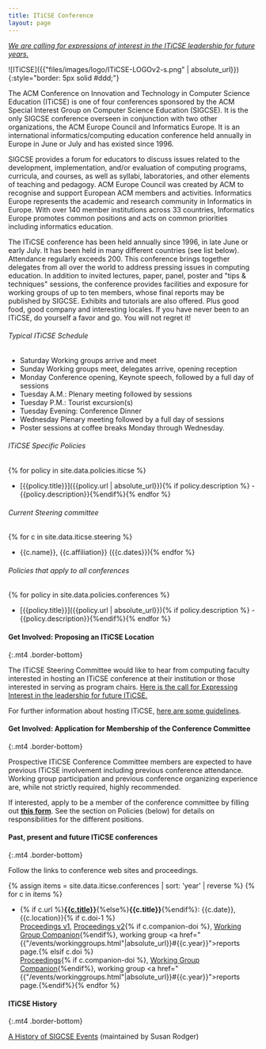 ```yaml
---
title: ITiCSE Conference
layout: page
---
```


*[We are calling for expressions of interest in the ITiCSE
leadership for future years.](interesthosting.html)*

![ITiCSE]({{"files/images/logo/ITiCSE-LOGOv2-s.png" | absolute_url}}){:style="border: 5px solid #ddd;"}


The ACM Conference on Innovation and Technology in Computer Science Education (ITiCSE) is one of four conferences sponsored by the ACM Special Interest Group on Computer Science Education (SIGCSE). It is the only SIGCSE conference overseen in conjunction with two other organizations, the ACM Europe Council and Informatics Europe. It is an international informatics/computing education conference held annually in Europe in June or July and has existed since 1996.

SIGCSE provides a forum for educators to discuss issues related to the development, implementation, and/or evaluation of computing programs, curricula, and courses, as well as syllabi, laboratories, and other elements of teaching and pedagogy. ACM Europe Council was created by ACM to recognise and support European ACM members and activities. Informatics Europe represents the academic and research community in Informatics in Europe. With over 140 member institutions across 33 countries, Informatics Europe promotes common positions and acts on common priorities including informatics education.


The ITiCSE conference has been held annually since 1996, in late June or early July. It has been held in many different countries (see list below). Attendance regularly exceeds 200. This conference brings together delegates from all over the world to address pressing issues in computing education. In addition to invited lectures, paper, panel, poster and \"tips & techniques\" sessions, the conference provides facilities and exposure for working groups of up to ten members, whose final reports may be published by SIGCSE. Exhibits and tutorials are also offered. Plus good food, good company and interesting locales. If you have never been to an ITiCSE, do yourself a favor and go. You will not regret it!

###### Typical ITiCSE Schedule

-   Saturday Working groups arrive and meet
-   Sunday Working groups meet, delegates arrive, opening reception
-   Monday Conference opening, Keynote speech, followed by a full day of sessions
-   Tuesday A.M.: Plenary meeting followed by sessions
-   Tuesday P.M.: Tourist excursion(s)
-   Tuesday Evening: Conference Dinner
-   Wednesday Plenary meeting followed by a full day of sessions
-   Poster sessions at coffee breaks Monday through Wednesday.

###### ITiCSE Specific Policies

{% for policy in site.data.policies.iticse %}
- [{{policy.title}}]({{policy.url | absolute_url}}){% if policy.description %} - {{policy.description}}{%endif%}{% endfor %}

###### Current Steering committee

{% for c in site.data.iticse.steering %}
- {{c.name}}, {{c.affiliation}} ({{c.dates}}){% endfor %}


###### Policies that apply to all conferences

{% for policy in site.data.policies.conferences %}
- [{{policy.title}}]({{policy.url | absolute_url}}){% if policy.description %} - {{policy.description}}{%endif%}{% endfor %}

#### Get Involved: Proposing an ITiCSE Location
{:.mt4 .border-bottom}

The ITiCSE Steering Committee would like to hear from computing
faculty interested in hosting an ITiCSE conference at their institution
or those interested in serving as program chairs. [Here is the call for
Expressing Interest in the leadership for future ITiCSE.](interesthosting.html)

For further information about hosting ITiCSE, [here are some
guidelines](host.html).

#### Get Involved: Application for Membership of the Conference Committee
{:.mt4 .border-bottom}

Prospective ITiCSE Conference Committee members are expected to have
previous ITiCSE involvement including previous conference attendance.
Working group participation and previous conference organizing
experience are, while not strictly required, highly recommended.

If interested, apply to be a member of the conference committee by
filling out [**this form**](https://docs.google.com/forms/d/e/1FAIpQLSfskKUSpxSeUQxXvbEi-Q7L0St8_w04U0HhoZJcyT03WeeXGA/viewform).
See the section on Policies (below) for details on responsibilities for
the different positions.

#### Past, present and future ITiCSE conferences
{:.mt4 .border-bottom}

Follow the links to conference web sites and proceedings.

{% assign items = site.data.iticse.conferences | sort: 'year' | reverse %}
{% for c in items %}
- {% if c.url %}[**{{c.title}}**]({{c.url}}){%else%}**{{c.title}}**{%endif%}: {{c.date}}, {{c.location}}{% if c.doi-1 %}<br>[Proceedings v1]({{c.doi-1}}), [Proceedings v2]({{c.doi-2}}){% if c.companion-doi %}, [Working Group Companion]({{c.companion-doi}}){%endif%}, working group <a href="{{"/events/workinggroups.html"|absolute_url}}#{{c.year}}">reports page</a>.{% elsif c.doi %}<br>[Proceedings]({{c.doi}}){% if c.companion-doi %}, [Working Group Companion]({{c.companion-doi}}){%endif%}, working group <a href="{{"/events/workinggroups.html"|absolute_url}}#{{c.year}}">reports page</a>.{%endif%}{% endfor %}


#### ITiCSE History
{:.mt4 .border-bottom}

[A History of SIGCSE Events](https://users.cs.duke.edu/~rodger/sigcseconferences.html)
(maintained by Susan Rodger)
